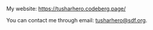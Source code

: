 My website: https://tusharhero.codeberg.page/
 
You can contact me through email: <tusharhero@sdf.org>.
